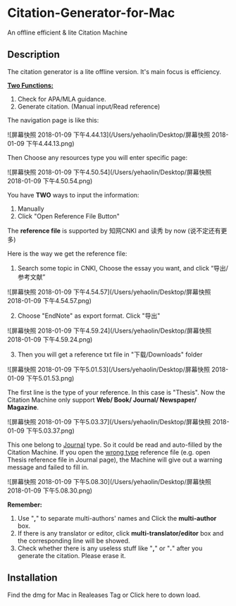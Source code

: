 # Citation-Generator-for-Mac
An offline efficient & lite Citation Machine



## Description

The citation generator is a lite offline version. It's main focus is efficiency.

<u>**Two Functions:**</u>

1. Check for APA/MLA guidance.
2. Generate citation. (Manual input/Read reference)



The navigation page is like this:

![屏幕快照 2018-01-09 下午4.44.13](/Users/yehaolin/Desktop/屏幕快照 2018-01-09 下午4.44.13.png)

Then Choose any resources type you will enter specific page:

![屏幕快照 2018-01-09 下午4.50.54](/Users/yehaolin/Desktop/屏幕快照 2018-01-09 下午4.50.54.png)

You have **TWO** ways to input the information:

1. Manually
2. Click "Open Reference File Button"



The **reference file** is supported by 知网CNKI and 读秀 by now (说不定还有更多)

Here is the way we get the reference file:

1. Search some topic in CNKI, Choose the essay you want, and click “导出/参考文献”

![屏幕快照 2018-01-09 下午4.54.57](/Users/yehaolin/Desktop/屏幕快照 2018-01-09 下午4.54.57.png) 

2. Choose "EndNote" as export format. Click "导出"

![屏幕快照 2018-01-09 下午4.59.24](/Users/yehaolin/Desktop/屏幕快照 2018-01-09 下午4.59.24.png)

3. Then you will get a reference txt file in "下载/Downloads" folder

![屏幕快照 2018-01-09 下午5.01.53](/Users/yehaolin/Desktop/屏幕快照 2018-01-09 下午5.01.53.png)

The first line is the type of your reference. In this case is "Thesis". Now the Citation Machine only support **Web/ Book/ Journal/ Newspaper/ Magazine**.

![屏幕快照 2018-01-09 下午5.03.37](/Users/yehaolin/Desktop/屏幕快照 2018-01-09 下午5.03.37.png)

This one belong to <u>Journal</u> type. So it could be read and auto-filled by the Citation Machine. If you open the <u>wrong type</u> reference file (e.g. open Thesis reference file in Journal page), the Machine will give out a warning message and failed to fill in.

![屏幕快照 2018-01-09 下午5.08.30](/Users/yehaolin/Desktop/屏幕快照 2018-01-09 下午5.08.30.png)

**Remember:** 

1. Use "**,**" to separate multi-authors' names and Click the **multi-author** box.
2. If there is any translator or editor, click **multi-translator/editor** box and the corresponding line will be showed.
3. Check whether there is any useless stuff like "**,**" or "**.**" after you generate the citation. Please erase it.

 

 

 

## Installation

Find the dmg for Mac in Realeases Tag or Click here to down load.

